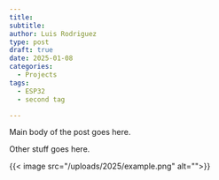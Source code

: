 ```yaml
---
title: 
subtitle: 
author: Luis Rodriguez
type: post
draft: true
date: 2025-01-08
categories:
  - Projects
tags:
  - ESP32
  - second tag

---
```


Main body of the post goes here.

<!--more-->

Other stuff goes here.

{{< image src="/uploads/2025/example.png" alt="">}}